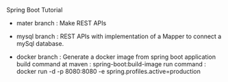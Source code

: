 Spring Boot Tutorial

- mater branch : Make REST APIs

- mysql branch : REST APIs with implementation of a Mapper to connect a mySql database.

- docker branch : Generate a docker image from spring boot application
  build command at maven : spring-boot:build-image
  run command : docker run -d -p 8080:8080 -e spring.profiles.active=production <image-name> 
